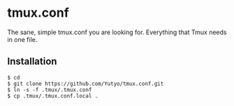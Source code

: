 # tmux.conf
The sane, simple tmux.conf you are looking for. Everything that Tmux needs in one file.

## Installation
```
$ cd
$ git clone https://github.com/Yutyo/tmux.conf.git
$ ln -s -f .tmux/.tmux.conf
$ cp .tmux/.tmux.conf.local .
```
